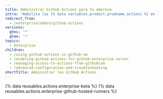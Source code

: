 ```yaml
---
title: Administrar GitHub Actions para tu empresa
intro: 'Habilita las {% data variables.product.prodname_actions %} en {% ifversion ghae %}{% data variables.product.prodname_ghe_managed %}{% else %}{% data variables.product.prodname_ghe_server %}{% endif %}, y administra las políticas y configuraciones de {% data variables.product.prodname_actions %}.'
redirect_from:
  - /enterprise/admin/github-actions
versions:
  ghes: '*'
  ghae: '*'
topics:
  - Enterprise
children:
  - /using-github-actions-in-github-ae
  - /enabling-github-actions-for-github-enterprise-server
  - /managing-access-to-actions-from-githubcom
  - /advanced-configuration-and-troubleshooting
shortTitle: Administrar las GitHub Actions
---
```


{% data reusables.actions.enterprise-beta %}
{% data reusables.actions.enterprise-github-hosted-runners %}
